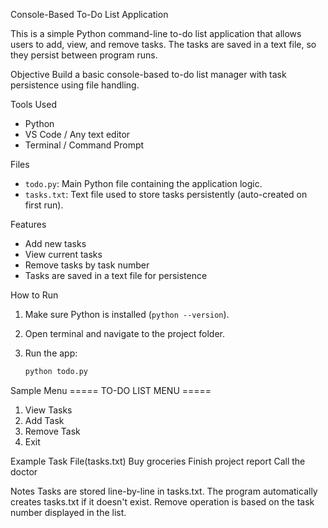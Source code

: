 Console-Based To-Do List Application

This is a simple Python command-line to-do list application that allows users to add, view, and remove tasks. The tasks are saved in a text file, so they persist between program runs.

Objective
Build a basic console-based to-do list manager with task persistence using file handling.

 
 Tools Used
- Python
- VS Code / Any text editor
- Terminal / Command Prompt


 Files
- `todo.py`: Main Python file containing the application logic.
- `tasks.txt`: Text file used to store tasks persistently (auto-created on first run).


Features
- Add new tasks
- View current tasks
- Remove tasks by task number
- Tasks are saved in a text file for persistence


How to Run
1. Make sure Python is installed (`python --version`).
2. Open terminal and navigate to the project folder.
3. Run the app:

   ```bash
   python todo.py


Sample Menu
===== TO-DO LIST MENU =====
1. View Tasks
2. Add Task
3. Remove Task
4. Exit


Example Task File(tasks.txt)
Buy groceries
Finish project report
Call the doctor


Notes
Tasks are stored line-by-line in tasks.txt.
The program automatically creates tasks.txt if it doesn't exist.
Remove operation is based on the task number displayed in the list.

